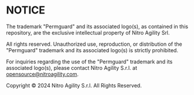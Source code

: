 # NOTICE

The trademark "Permguard" and its associated logo(s), as contained in this repository, are the exclusive intellectual property of Nitro Agility Srl.

All rights reserved. Unauthorized use, reproduction, or distribution of the "Permguard" trademark and its associated logo(s) is strictly prohibited.

For inquiries regarding the use of the "Permguard" trademark and its associated logo(s), please contact Nitro Agility S.r.l. at <opensource@nitroagility.com>.

Copyright © 2024 Nitro Agility S.r.l. All Rights Reserved.
